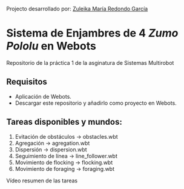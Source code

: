 Projecto desarrollado por: [Zuleika María Redondo García]
# Sistema de Enjambres de 4 *Zumo Pololu* en Webots

Repositorio de la práctica 1 de la asginatura de Sistemas Multirobot

## Requisitos
- Aplicación de Webots.
- Descargar este repositorio y añadirlo como proyecto en Webots.


## Tareas disponibles y mundos:

1. Evitación de obstáculos →     obstacles.wbt
2. Agregación →                  agregation.wbt
3. Dispersión →                  dispersion.wbt
4. Seguimiento de línea →        line_follower.wbt
5. Movimiento de flocking →      flocking.wbt
6. Movimiento de foraging →      foraging.wbt

Vídeo resumen de las tareas


[Zuleika María Redondo García]: https://github.com/zuleikarg
[Vídeo resumen de las tareas]: https://www.youtube.com/watch?v=fGBNVu05S90
